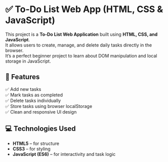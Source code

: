 # ✅ To-Do List Web App (HTML, CSS & JavaScript)

This project is a **To-Do List Web Application** built using **HTML, CSS, and JavaScript**.  
It allows users to create, manage, and delete daily tasks directly in the browser.  
It’s a perfect beginner project to learn about DOM manipulation and local storage in JavaScript.

## 🚀 Features

✅ Add new tasks  
✅ Mark tasks as completed  
✅ Delete tasks individually  
✅ Store tasks using browser localStorage  
✅ Clean and responsive UI design  

## 💻 Technologies Used

- **HTML5** – for structure  
- **CSS3** – for styling  
- **JavaScript (ES6)** – for interactivity and task logic  

